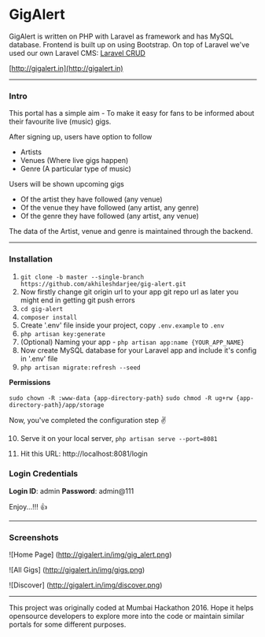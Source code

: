 # GigAlert

GigAlert is written on PHP with Laravel as framework and has MySQL database.
Frontend is built up on using Bootstrap.
On top of Laravel we've used our own Laravel CMS: [Laravel CRUD](https://github.com/akhileshdarjee/gig-alert)

[http://gigalert.in](http://gigalert.in)

---

### Intro

This portal has a simple aim -
To make it easy for fans to be informed about their favourite live (music) gigs.

After signing up, users have option to follow 
- Artists
- Venues (Where live gigs happen)
- Genre (A particular type of music)

Users will be shown upcoming gigs
- Of the artist they have followed (any venue)
- Of the venue they have followed (any artist, any genre)
- Of the genre they have followed (any artist, any venue)

The data of the Artist, venue and genre is maintained through the backend.

---

### Installation

1. `git clone -b master --single-branch https://github.com/akhileshdarjee/gig-alert.git`
2. Now firstly change git origin url to your app git repo url as later you might end in getting git push errors
3. `cd gig-alert`
4. `composer install`
5. Create '.env' file inside your project, copy `.env.example` to `.env`
6. `php artisan key:generate`
7. (Optional) Naming your app - `php artisan app:name {YOUR_APP_NAME}`
8. Now create MySQL database for your Laravel app and include it's config in '.env' file
9. `php artisan migrate:refresh --seed`


**Permissions**

`sudo chown -R :www-data {app-directory-path}`
`sudo chmod -R ug+rw {app-directory-path}/app/storage`

  
Now, you've completed the configuration step :v:

10. Serve it on your local server, `php artisan serve --port=8081`
  
11. Hit this URL: http://localhost:8081/login
  
### Login Credentials

**Login ID**: admin
**Password**: admin@111


Enjoy...!!! :thumbsup:

---

### Screenshots

![Home Page]
(http://gigalert.in/img/gig_alert.png)

![All Gigs]
(http://gigalert.in/img/gigs.png)

![Discover]
(http://gigalert.in/img/discover.png)

---

This project was originally coded at Mumbai Hackathon 2016.
Hope it helps opensource developers to explore more into the code or maintain similar portals for some different purposes.